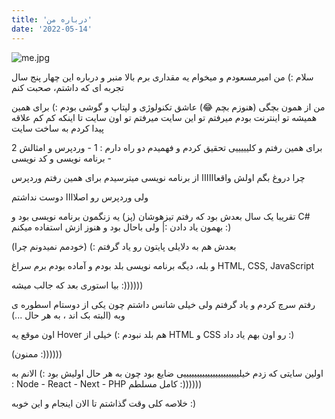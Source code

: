 ```yaml
---
title: 'درباره من'
date: '2022-05-14'
---
```


![me.jpg](https://github-production-user-asset-6210df.s3.amazonaws.com/113675029/238200709-aa535707-2451-4f92-9acc-6cd453fb4794.jpg)

سلام :)
من امیرمسعودم و میخوام یه مقداری برم بالا منبر و درباره این چهار پنج سال تجربه ای که داشتم، صحبت کنم

من از همون بچگی (هنوزم بچم 😂) عاشق تکنولوژی و لپتاپ و گوشی بودم :)
برای همین همیشه تو اینترنت بودم
میرفتم تو این سایت
میرفتم تو اون سایت
تا اینکه کم کم علاقه پیدا کردم به ساخت سایت

برای همین رفتم و کلیییییی تحقیق کردم و فهمیدم دو راه دارم :
1 - وردپرس و امثالش
2 - برنامه نویسی و کد نویسی

چرا دروغ بگم اولش واقعاااااا از برنامه نویسی میترسیدم
برای همین رفتم وردپرس

ولی وردپرس رو اصلاااا دوست نداشتم

تقریبا یک سال بعدش بود که رفتم تیزهوشان (پز)
یه زنگمون برنامه نویسی بود و C# بهمون یاد دادن :|
ولی باحال بود و هنوز ازش استفاده میکنم :)

بعدش هم به دلایلی پایتون رو یاد گرفتم :)
(خودمم نمیدونم چرا)

و بله، دیگه برنامه نویسی بلد بودم و آماده بودم برم سراغ
HTML, CSS, JavaScript

بیا استوری بعد که جالب میشه :))))))

رفتم سرچ کردم و یاد گرفتم
ولی خیلی شانس داشتم چون یکی از دوستام اسطوره ی وبه
(البته بک اند ، به هر حال ...)

اون موقع یه Hover هم بلد نبودم :)
خیلی از HTML و CSS رو اون بهم یاد داد :)

(ممنون :))))))

اولین سایتی که زدم خیلیییییییییییییییییییییی
ضایع بود چون به هر حال اولیش بود :)
الانم به :
Node - React - Next - PHP
کامل مسلطم :))))))

خلاصه کلی وقت گذاشتم تا الان اینجام و این خوبه :)
